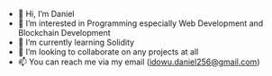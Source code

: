 - 👋 Hi, I’m Daniel
- 👀 I’m interested in Programming especially Web Development and Blockchain Development
- 🌱 I’m currently learning Solidity
- 💞️ I’m looking to collaborate on any projects at all
- 📫 You can reach me via my email (idowu.daniel256@gmail.com)


